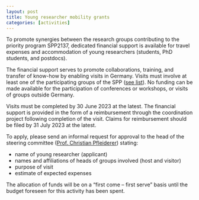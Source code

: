 ```yaml
---
layout: post
title: Young researcher mobility grants
categories: [activities]
---
```


To promote synergies between the research groups contributing to the priority program SPP2137, dedicated financial support is available for travel expenses and accommodation of young researchers (students, PhD students, and postdocs). 

The financial support serves to promote collaborations, training, and transfer of know-how by enabling visits in Germany. Visits must involve at least one of the participating groups of the SPP ([see list](https://gepris.dfg.de/gepris/projekt/360506545)). No funding can be made available for the participation of conferences or workshops, or visits of groups outside Germany.

Visits must be completed by 30 June 2023 at the latest. The financial support is provided in the form of a reimbursement through the coordination project following completion of the visit. Claims for reimbursement should be filed by 31 July 2023 at the latest.

To apply, please send an informal request for approval to the head of the steering committee ([Prof. Christian Pfleiderer](mailto:Christian.Pfleiderer@frm2.tum.de)) stating:
* name of young researcher (applicant)
* names and affiliations of heads of groups involved (host and visitor)
* purpose of visit
* estimate of expected expenses 

The allocation of funds will be on a “first come – first serve” basis until the budget foreseen for this activity has been spent.